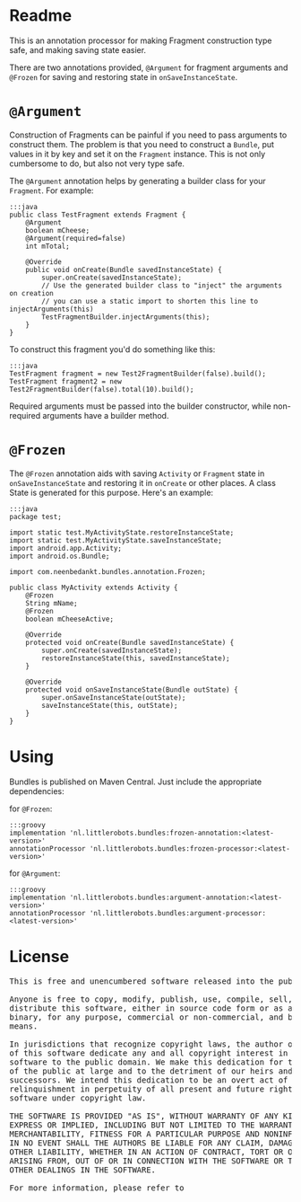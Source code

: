 # Readme

This is an annotation processor for making Fragment construction type safe, and making saving state easier.

There are two annotations provided, `@Argument` for fragment arguments and `@Frozen` for saving and restoring state in `onSaveInstanceState`.

# `@Argument`
Construction of Fragments can be painful if you need to pass arguments to construct them. The problem is that you need to construct a `Bundle`,
put values in it by key and set it on the `Fragment` instance. This is not only cumbersome to do, but also not very type safe.

The `@Argument` annotation helps by generating a builder class for your `Fragment`. For example:

    :::java
    public class TestFragment extends Fragment {
        @Argument
        boolean mCheese;
        @Argument(required=false)
        int mTotal;
        
        @Override
        public void onCreate(Bundle savedInstanceState) {
            super.onCreate(savedInstanceState);        
            // Use the generated builder class to "inject" the arguments on creation
            // you can use a static import to shorten this line to injectArguments(this)
            TestFragmentBuilder.injectArguments(this);
        }
    }
    
To construct this fragment you'd do something like this:

    :::java
    TestFragment fragment = new Test2FragmentBuilder(false).build();
    TestFragment fragment2 = new Test2FragmentBuilder(false).total(10).build();

Required arguments must be passed into the builder constructor, while non-required arguments have a builder method.

# `@Frozen`
The `@Frozen` annotation aids with saving `Activity` or `Fragment` state in `onSaveInstanceState` and restoring it in `onCreate` or other places.
A class <YourActivityName>State is generated for this purpose. Here's an example:

    :::java
    package test;

    import static test.MyActivityState.restoreInstanceState;
    import static test.MyActivityState.saveInstanceState;
    import android.app.Activity;
    import android.os.Bundle;

    import com.neenbedankt.bundles.annotation.Frozen;

    public class MyActivity extends Activity {
        @Frozen
        String mName;
        @Frozen
        boolean mCheeseActive;

        @Override
        protected void onCreate(Bundle savedInstanceState) {
            super.onCreate(savedInstanceState);
            restoreInstanceState(this, savedInstanceState);
        }

        @Override
        protected void onSaveInstanceState(Bundle outState) {
            super.onSaveInstanceState(outState);
            saveInstanceState(this, outState);
        }
    }
    
# Using
Bundles is published on Maven Central. Just include the appropriate dependencies:

for `@Frozen`:

    :::groovy
    implementation 'nl.littlerobots.bundles:frozen-annotation:<latest-version>'
    annotationProcessor 'nl.littlerobots.bundles:frozen-processor:<latest-version>'
    
for `@Argument`:

    :::groovy
    implementation 'nl.littlerobots.bundles:argument-annotation:<latest-version>'
    annotationProcessor 'nl.littlerobots.bundles:argument-processor:<latest-version>'
    
# License

<pre>
This is free and unencumbered software released into the public domain.

Anyone is free to copy, modify, publish, use, compile, sell, or
distribute this software, either in source code form or as a compiled
binary, for any purpose, commercial or non-commercial, and by any
means.

In jurisdictions that recognize copyright laws, the author or authors
of this software dedicate any and all copyright interest in the
software to the public domain. We make this dedication for the benefit
of the public at large and to the detriment of our heirs and
successors. We intend this dedication to be an overt act of
relinquishment in perpetuity of all present and future rights to this
software under copyright law.

THE SOFTWARE IS PROVIDED "AS IS", WITHOUT WARRANTY OF ANY KIND,
EXPRESS OR IMPLIED, INCLUDING BUT NOT LIMITED TO THE WARRANTIES OF
MERCHANTABILITY, FITNESS FOR A PARTICULAR PURPOSE AND NONINFRINGEMENT.
IN NO EVENT SHALL THE AUTHORS BE LIABLE FOR ANY CLAIM, DAMAGES OR
OTHER LIABILITY, WHETHER IN AN ACTION OF CONTRACT, TORT OR OTHERWISE,
ARISING FROM, OUT OF OR IN CONNECTION WITH THE SOFTWARE OR THE USE OR
OTHER DEALINGS IN THE SOFTWARE.

For more information, please refer to <http://unlicense.org/>
</pre>
